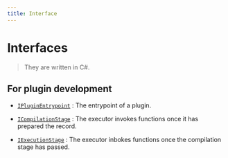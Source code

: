 ```yaml
---
title: Interface
---
```


# Interfaces

> They are written in C#.

## For plugin development

- [`IPluginEntrypoint`](entrypoint) : The entrypoint of a plugin.

- [`ICompilationStage`](compilation-stage) : The executor invokes functions once it has prepared the record.

- [`IExecutionStage`](execution-stage) : The executor inbokes functions once the compilation stage has passed.
